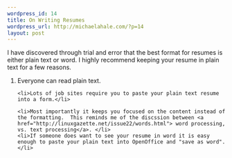 ```yaml
--- 
wordpress_id: 14
title: On Writing Resumes
wordpress_url: http://michaelahale.com/?p=14
layout: post
---
```

I have discovered through trial and error that the best format for resumes is either plain text or word.  I highly recommend keeping your resume in plain text for a few reasons.

<ol>
	<li>Everyone can read plain text.</li>

	<li>Lots of job sites require you to paste your plain text resume into a form.</li>

	<li>Most importantly it keeps you focused on the content instead of the formatting.  This reminds me of the discssion between <a href="http://linuxgazette.net/issue22/words.html"> word processing, vs. text processing</a>. </li>
	<li>If someone does want to see your resume in word it is easy enough to paste your plain text into OpenOffice and "save as word".</li>
</ol>

